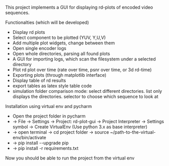 This project implements a GUI for displaying rd-plots of encoded video sequences.

Functionalties (which will be developed)
- Display rd plots
- Select component to be plotted (YUV, Y,U,V)
- Add multiple plot widgets, change between them
- Open single encoder logs
- Open whole directories, parsing all found plots
- A GUI for importing logs, which scan the filesystem under a selected directory
- Plot rd plot over time (rate over time, psnr over time, or 3d rd-time)
- Exporting plots (through matplotlib interface)
- Display table of rd results
- export tables as latex style table code
- simulation folder comparison mode: select different directories. list only displays the directories. selector to choose which sequence to look at


Installation using virtual env and pycharm
- Open the project folder in pycharm
- -> File -> Settings -> Project: rd-plot-gui -> Project Interpreter -> Settings symbol -> Create VirtualEnv (Use python 3.x as base interpreter)
- -> open terminal -> cd project folder -> source ~/path-to-the-virtual-env/bin/activate
- -> pip install --upgrade pip
- -> pip install -r requirements.txt

Now you should be able to run the project from the virtual env
